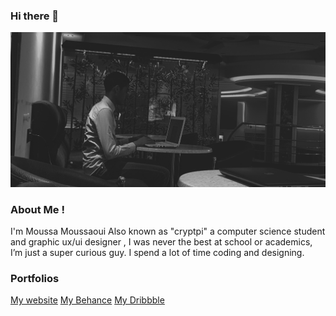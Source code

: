 ### Hi there 👋

![](images/cryptpi.jpg)

<!--
**cryptpi/cryptpi** is a ✨ _special_ ✨ repository because its `README.md` (this file) appears on your GitHub profile.

Here are some ideas to get you started:

- 🔭 I’m currently working on ...
- 🌱 I’m currently learning ...
- 👯 I’m looking to collaborate on ...
- 🤔 I’m looking for help with ...
- 💬 Ask me about ...
- 📫 How to reach me: ...
- 😄 Pronouns: ...
- ⚡ Fun fact: ...
-->

### About Me !
I'm Moussa Moussaoui Also known as "cryptpi" a computer science student and graphic ux/ui designer , I was never the best at school or academics, I’m just a super curious guy. I spend a lot of time coding and designing.

### Portfolios 
[My website](https://www.cryptpi.com/)
[My Behance](https://www.behance.net/cryptpi)
[My Dribbble](https://www.dribbble.com/cryptpi)
